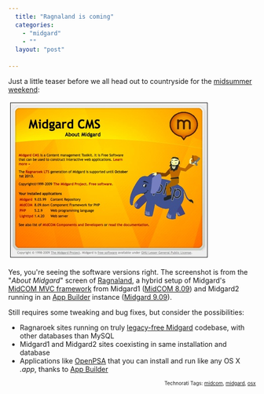 ```yaml
---
  title: "Ragnaland is coming"
  categories: 
    - "midgard"
    - ""
  layout: "post"

---
```

<p>
Just a little teaser before we all head out to countryside for the <a href="http://en.wikipedia.org/wiki/Juhannus#Finland">midsummer weekend</a>:
</p><p>
<a href="/files/ragnaland-about.png"><img src="/files/ragnaland-about-tm.jpg" height="314" width="400" border="1" hspace="4" vspace="4" alt="Ragnaland: About Midgard CMS" title="Ragnaland: About Midgard CMS" /></a>
</p><p>
Yes, you're seeing the software versions right. The screenshot is from the "<em>About Midgard</em>" screen of <a href="http://www.midgard-project.org/discussion/developer-forum/how_about_project_ragnaland/">Ragnaland</a>, a hybrid setup of Midgard's <a href="http://www.midgard-project.org/documentation/midcom/">MidCOM MVC framework</a> from Midgard1 (<a href="http://www.midgard-project.org/midgard/8.09/">MidCOM 8.09</a>) and Midgard2 running in an <a href="http://www.midgard-project.org/documentation/midgard_app_builder/">App Builder</a> instance (<a href="http://trac.midgard-project.org/milestone/9.09%20Mjolnir?by=priority">Midgard 9.09</a>).
</p><p>
Still requires some tweaking and bug fixes, but consider the possibilities:
</p><ul>
<li>Ragnaroek sites running on truly <a href="http://bergie.iki.fi/blog/midgard_2-finally_legacy-free/">legacy-free Midgard</a> codebase, with other databases than MySQL </li>
<li>Midgard1 and Midgard2 sites coexisting in same installation and database</li>
<li>Applications like <a href="http://www.openpsa.org/">OpenPSA</a> that you can install and run like any OS X <em>.app</em>, thanks to <a href="http://www.midgard-project.org/documentation/midgard_app_builder/">App Builder</a></li>
</ul>
<!-- technorati tags start --><p style="text-align:right;font-size:10px;">Technorati Tags: <a href="http://www.technorati.com/tag/midcom" rel="tag">midcom</a>, <a href="http://www.technorati.com/tag/midgard" rel="tag">midgard</a>, <a href="http://www.technorati.com/tag/osx" rel="tag">osx</a></p><!-- technorati tags end -->